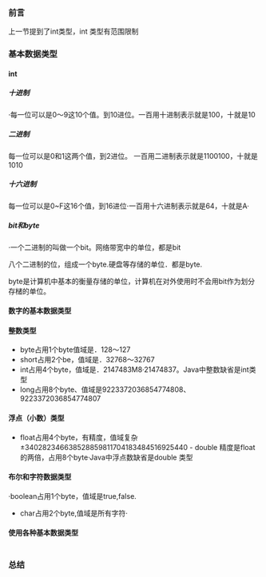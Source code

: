 ### 前言
上一节提到了int类型，int 类型有范围限制

### 基本数据类型
#### int
##### 十进制
·每一位可以是0～9这10个值。到10进位。一百用十进制表示就是100，十就是10
##### 二进制
每一位可以是0和1这两个值，到2进位。 一百用二进制表示就是1100100，十就是1010
##### 十六进制 
每一位可以是0~F这16个值，到16进位·一百用十六进制表示就是64，十就是A· 
##### bit和byte 
·一个二进制的叫做一个bit。网络带宽中的单位，都是bit
 
 八个二进制的位，组成一个byte.硬盘等存储的单位．都是byte.

byte是计算机中基本的衡量存储的单位，计算机在对外使用时不会用bit作为划分存槠的单位。
#### 数字的基本数据类型
#### 整数类型 
- byte占用1个byte值域是．128～127 
- short占用2个be，值域是．32768～32767 
- int占用4个byte，值域是．2147483M8·21474837。Java中整数缺省是int类型
-  long占用8个byte、值域是9223372036854774808、9223372036854774807
#### 浮点（小数）类型
 - float占用4个byte，有精度，值域复杂±340282346638528859811704183484516925440 - double 精度是float的两倍，占用8个byte·Java中浮点数缺省是double 类型 
#### 布尔和字符数据类型
·boolean占用1个byte，值域是true,faIse.
- char占用2个byte,值域是所有字符·
#### 使用各种基本数据类型
```

```
### 总结